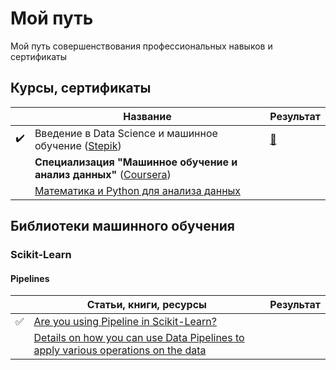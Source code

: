 # Мой путь
Мой путь совершенствования профессиональных навыков и сертификаты

## Курсы, сертификаты
||Название|Результат|
|-|-|-|
|:heavy_check_mark:|Введение в Data Science и машинное обучение ([Stepik](https://stepik.org/course/4852))|[:scroll:](https://stepik.org/cert/852774)|
||**Специализация "Машинное обучение и анализ данных"** ([Coursera](https://www.coursera.org/learn/mathematics-and-python))||
||[Математика и Python для анализа данных](https://www.coursera.org/learn/mathematics-and-python?specialization=machine-learning-data-analysis)||


## Библиотеки машинного обучения

### Scikit-Learn

#### Pipelines
||Статьи, книги, ресурсы|Результат|
|-|-|-|
|:white_check_mark:|[Are you using Pipeline in Scikit-Learn?](https://towardsdatascience.com/are-you-using-pipeline-in-scikit-learn-ac4cd85cb27f)|
||[Details on how you can use Data Pipelines to apply various operations on the data](https://github.com/ankitgoel1602/data-science/tree/master/data-pipeline])||
